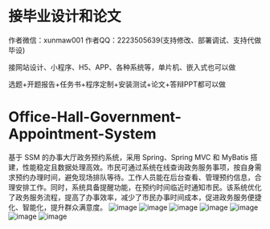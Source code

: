 # 接毕业设计和论文
作者微信：xunmaw001  作者QQ：2223505639(支持修改、部署调试、支持代做毕设)

接网站设计、小程序、H5、APP、各种系统等，单片机、嵌入式也可以做

选题+开题报告+任务书+程序定制+安装测试+论文+答辩PPT都可以做
# Office-Hall-Government-Appointment-System
基于 SSM 的办事大厅政务预约系统，采用 Spring、Spring MVC 和 MyBatis 搭建，性能稳定且数据处理高效。市民可通过系统在线查询政务服务事项，按自身需求预约办理时间，避免现场排队等待。工作人员能在后台查看、管理预约信息，合理安排工作。同时，系统具备提醒功能，在预约时间临近时通知市民。该系统优化了政务服务流程，提高了办事效率，减少了市民办事时间成本，促进政务服务便捷化、智能化，提升群众满意度。 
![image](https://github.com/user-attachments/assets/0d100492-03f9-47e7-8e5e-5c471ccee437)
![image](https://github.com/user-attachments/assets/10fd1223-c52a-4043-a5fe-3dc2dd158f64)
![image](https://github.com/user-attachments/assets/1b24e4c6-6a43-4337-afdd-60f7da526770)
![image](https://github.com/user-attachments/assets/2941da79-a0dc-4bfe-9b4d-8b6490ca4b66)
![image](https://github.com/user-attachments/assets/a01fe997-0187-40a6-87cd-339a3e3cae84)
![image](https://github.com/user-attachments/assets/1fbdbd22-fc3b-47eb-91fb-11ba980ca95a)
![image](https://github.com/user-attachments/assets/aa6d59b5-4e10-492f-a441-ac6bb6e24651)

